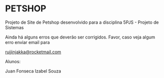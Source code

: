 # PETSHOP

Projeto de Site de Petshop desenvolvido para a disciplina 5PJS - Projeto de Sistemas

Ainda há alguns erros que deverão ser corrigidos. Favor, caso veja algum erro enviar email para

rujjinjakka@rocketmail.com

Alunos: 

Juan Fonseca
Izabel Souza
